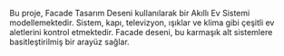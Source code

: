 Bu proje, Facade Tasarım Deseni kullanılarak bir Akıllı Ev Sistemi modellemektedir. Sistem, kapı, televizyon, ışıklar ve klima gibi çeşitli ev aletlerini kontrol etmektedir. Facade deseni, bu karmaşık alt sistemlere basitleştirilmiş bir arayüz sağlar. 
